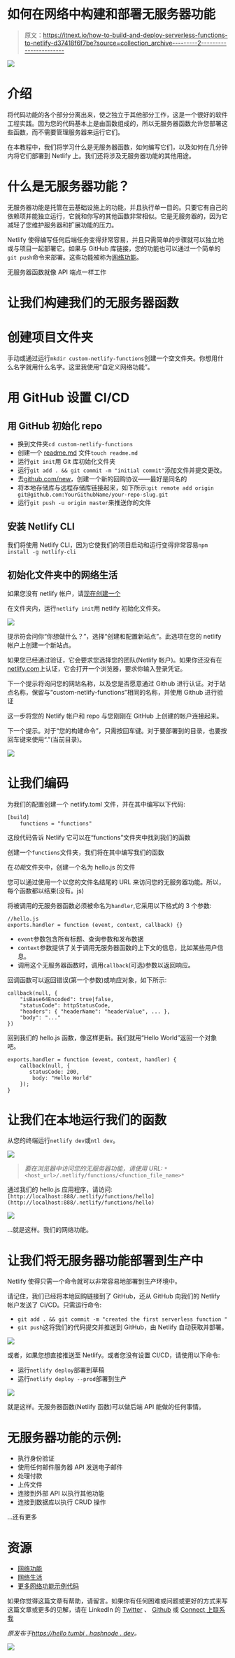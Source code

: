 # 如何在网络中构建和部署无服务器功能

> 原文：<https://itnext.io/how-to-build-and-deploy-serverless-functions-to-netlify-d37418f6f7be?source=collection_archive---------2----------------------->

![](img/f3fa21135137132a816c3a81ccbab44d.png)

# 介绍

将代码功能的各个部分分离出来，使之独立于其他部分工作，这是一个很好的软件工程实践。因为您的代码基本上是由函数组成的，所以无服务器函数允许您部署这些函数，而不需要管理服务器来运行它们。

在本教程中，我们将学习什么是无服务器函数，如何编写它们，以及如何在几分钟内将它们部署到 Netlify 上。我们还将涉及无服务器功能的其他用途。

# 什么是无服务器功能？

无服务器功能是托管在云基础设施上的功能，并且执行单一目的。只要它有自己的依赖项并能独立运行，它就和你写的其他函数非常相似。它是无服务器的，因为它减轻了您维护服务器和扩展功能的压力。

Netlify 使得编写任何后端任务变得非常容易，并且只需简单的步骤就可以独立地或与项目一起部署它。如果与 GitHub 库链接，您的功能也可以通过一个简单的`git push`命令来部署。这些功能被称为[网络功能](https://www.netlify.com/products/functions/)。

无服务器函数就像 API 端点一样工作

# 让我们构建我们的无服务器函数

# 创建项目文件夹

手动或通过运行`mkdir custom-netlify-functions`创建一个空文件夹。你想用什么名字就用什么名字。这里我使用“自定义网络功能”。

# 用 GitHub 设置 CI/CD

## 用 GitHub 初始化 repo

*   换到文件夹`cd custom-netlify-functions`
*   创建一个 [readme.md](http://readme.md) 文件`touch readme.md`
*   运行`git init`用 Git 库初始化文件夹
*   运行`git add . && git commit -m "initial commit"`添加文件并提交更改。
*   去[github.com/new](http://github.com/new)，创建一个新的回购协议——最好是同名的
*   将本地存储库与远程存储库链接起来，如下所示:`git remote add origin git@github.com:YourGithubName/your-repo-slug.git`
*   运行`git push -u origin master`来推送你的文件

## 安装 Netlify CLI

我们将使用 Netlify CLI，因为它使我们的项目启动和运行变得非常容易`npm install -g netlify-cli`

## 初始化文件夹中的网络生活

如果您没有 netlify 帐户，请[现在创建一个](https://app.netlify.com/signup)

在文件夹内，运行`netlify init`用 netlify 初始化文件夹。

![](img/acc9652d33c20f5da977df872799320d.png)

提示符会问你“你想做什么？”，选择“创建和配置新站点”。此选项在您的 netlify 帐户上创建一个新站点。

如果您已经通过验证，它会要求您选择您的团队(Netlify 帐户)。如果你还没有在[netlify.com](http://netlify.com)上认证，它会打开一个浏览器，要求你输入登录凭证。

下一个提示将询问您的网站名称，以及您是否愿意通过 Github 进行认证。对于站点名称，保留与“custom-netlify-functions”相同的名称，并使用 Github 进行验证

这一步将您的 Netlify 帐户和 repo 与您刚刚在 GitHub 上创建的帐户连接起来。

下一个提示。对于“您的构建命令”，只需按回车键。对于要部署到的目录，也要按回车键来使用“.”(当前目录)。

![](img/11531819776ec47546d673afd106fb87.png)

# 让我们编码

为我们的配置创建一个 netlify.toml 文件，并在其中编写以下代码:

```
[build]
    functions = "functions"
```

这段代码告诉 Netlify 它可以在“functions”文件夹中找到我们的函数

创建一个`functions`文件夹，我们将在其中编写我们的函数

在*功能*文件夹中，创建一个名为 hello.js 的文件

您可以通过使用一个以您的文件名结尾的 URL 来访问您的无服务器功能。所以，每个函数都以<name-of-file>结束(没有。js)</name-of-file>

将被调用的无服务器函数必须被命名为`handler`,它采用以下格式的 3 个参数:

```
//hello.js
exports.handler = function (event, context, callback) {}
```

*   `event`参数包含所有标题、查询参数和发布数据
*   `context`参数提供了关于调用无服务器函数的上下文的信息，比如某些用户信息。
*   调用这个无服务器函数时，调用`callback`(可选)参数以返回响应。

回调函数可以返回错误(第一个参数)或响应对象，如下所示:

```
callback(null, {
    "isBase64Encoded": true|false,
    "statusCode": httpStatusCode,
    "headers": { "headerName": "headerValue", ... },
    "body": "..."
})
```

回到我们的 hello.js 函数，像这样更新。我们就用“Hello World”返回一个对象吧。

```
exports.handler = function (event, context, handler) {
    callback(null, { 
       statusCode: 200, 
        body: "Hello World" 
    });
}
```

# 让我们在本地运行我们的函数

从您的终端运行`netlify dev`或`ntl dev`。

![](img/28e37952112cfda3f0701408df3c63dd.png)

> *要在浏览器中访问您的无服务器功能，请使用 URL:* `*<host_url>/.netlify/functions/<function_file_name>*`

通过我们的 hello.js 应用程序，请访问:`[http://localhost:888/.netlify/functions/hello](http://localhost:888/.netlify/functions/hello)`

![](img/db83c09db4b988a50d78a76f9c67833d.png)

…就是这样。我们的网络功能。

# 让我们将无服务器功能部署到生产中

Netlify 使得只需一个命令就可以非常容易地部署到生产环境中。

请记住，我们已经将本地回购链接到了 GitHub，还从 GitHub 向我们的 Netlify 帐户发送了 CI/CD。只需运行命令:

*   `git add . && git commit -m "created the first serverless function "`
*   `git push`这将我们的代码提交并推送到 GitHub，由 Netlify 自动获取并部署。

![](img/020f8d3490ea708675bd64342c5c1554.png)

或者，如果您想直接推送至 Netlify。或者您没有设置 CI/CD，请使用以下命令:

*   运行`netlify deploy`部署到草稿
*   运行`netlify deploy --prod`部署到生产

![](img/c1df401da45859c4911d368398b03e0c.png)

就是这样。无服务器函数(Netlify 函数)可以做后端 API 能做的任何事情。

# 无服务器功能的示例:

*   执行身份验证
*   使用任何邮件服务器 API 发送电子邮件
*   处理付款
*   上传文件
*   连接到外部 API 以执行其他功能
*   连接到数据库以执行 CRUD 操作

…还有更多

# 资源

*   [网络功能](https://docs.netlify.com/functions/overview/)
*   [网络生活](https://www.netlify.com/)
*   [更多网络功能示例代码](https://functions.netlify.com/examples/)

如果你觉得这篇文章有帮助，请留言。如果你有任何困难或问题或更好的方式来写这篇文章或更多的见解，请在 LinkedIn 的 [Twitter](https://twitter.com/hellotunmbi) 、 [Github](https://github.com/hellotunmbi) 或 [Connect 上联系我](https://linkedin.com/in/hellotunmbi)

*原发布于*[*https://hello tumbi . hashnode . dev*](https://hellotunmbi.hashnode.dev/how-to-build-and-deploy-serverless-functions-to-netlify-ckda8hxvz00qqnns13n1h0t0f)*。*

[![](img/a629679250bd54970466aa64242e8f74.png)](https://www.buymeacoffee.com/hellotunmbi)